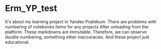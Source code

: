 # Erm_YP_test
It's about my learning project in Yandex Praktikum.
There are problems with numbering of notebooks items for any projects After unloading from the platform. These markdowns are immutable.  Therefore, we can observe double numbering, something other inaccuracies. And these project just educational.
